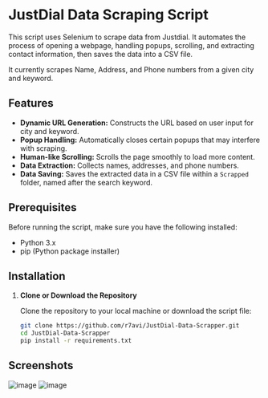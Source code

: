 # JustDial Data Scraping Script

This script uses Selenium to scrape data from Justdial. It automates the process of opening a webpage, handling popups, scrolling, and extracting contact information, then saves the data into a CSV file.

It currently scrapes Name, Address, and Phone numbers from a given city and keyword.

## Features

- **Dynamic URL Generation:** Constructs the URL based on user input for city and keyword.
- **Popup Handling:** Automatically closes certain popups that may interfere with scraping.
- **Human-like Scrolling:** Scrolls the page smoothly to load more content.
- **Data Extraction:** Collects names, addresses, and phone numbers.
- **Data Saving:** Saves the extracted data in a CSV file within a `Scrapped` folder, named after the search keyword.

## Prerequisites

Before running the script, make sure you have the following installed:

- Python 3.x
- pip (Python package installer)

## Installation

1. **Clone or Download the Repository**

   Clone the repository to your local machine or download the script file:

   ```sh
   git clone https://github.com/r7avi/JustDial-Data-Scrapper.git
   cd JustDial-Data-Scrapper
   pip install -r requirements.txt

## Screenshots 

   ![image](https://github.com/user-attachments/assets/db720fd4-a662-4571-bcca-44fe20f242aa)
   ![image](https://github.com/user-attachments/assets/02af2345-6095-4a33-a229-ead54046abd5)

